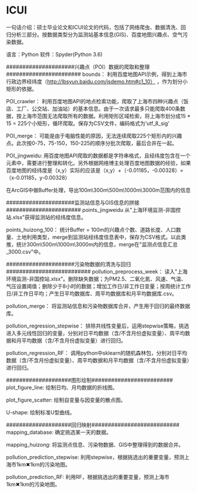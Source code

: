 # ICUI
一句话介绍：硕士毕业论文和ICUI论文的代码，包括了网络爬虫、数据清洗、回归分析三部分。按数据类型分为监测站基本信息(GIS)、百度地图兴趣点、空气污染数据。

语言：Python
软件：Spyder(Python 3.6)

#####################兴趣点（POI）数据的爬取和整理#######################
bounds：
利用百度地图API示例，得到上海市行政边界经纬度（http://lbsyun.baidu.com/jsdemo.htm#c1_10） ，作为划分小矩形的依据。

POI_crawler：
利用百度地图API的地点检索功能，爬取了上海市四种兴趣点（饭店、工厂、公交站、加油站）的基本信息。由于一次请求最多只能爬取400条数据，按上海市范围无法爬取所有的数据。利用矩形区域检索，将上海市划分成15 * 15 = 225个小矩形，循环爬取。保存为CSV文件，编码格式为'utf_8_sig'

POI_merge：
可能是由于电脑性能的原因，无法连续爬取225个矩形内的兴趣点。此次按0-75，75-150，150-225的顺序分批次爬取，最后合并在一起。

POI_jingweidu:
用百度地图API爬取的数据都是字符串格式，且经纬度包含在一个元素中，需要进行整理和转化。另外根据网络博主处理百度地图数据的经验，如果百度地图的经纬度是（x,y）实际的应该是（x,y）+（-0.01185，-0.00328）=（x-0.01185，y-0.00328）

在ArcGIS中做Buffer处理，导出100m\300m\500m\1000m\3000m范围内的信息

#####################监测站信息与GIS信息的拼接#######################
points_jingweidu
从"上海环境监测-非国控站.xlsx"获得监测站的经纬度信息。

points_huizong_100：
统计Buffer = 100m的兴趣点个数、道路长度、人口数量、土地利用类型，merge到监测站经纬度信息表中，保存为CSV格式。以此类推，统计300m\500m\1000m\3000m内的信息，merge在"监测点信息汇总_3000.csv"中。

#####################污染物数据的清洗与回归##########################
pollution_preprocess_week：
读入"上海环境监测-非国控站.xlsx"。删除缺失数据；为PM2.5、二氧化氮、风速、气温、气压设置阈值；删除少于8小时的数据；增加工作日/非工作日变量；按周统计工作日/非工作日平均；产生日平均数据库、周平均数据库和月平均数据库.csv。

pollution_merge：
将监测站信息和污染物数据库合并，产生用于回归的最终数据库。

pollution_regression_stepwise：
排除共线性变量后，运用stepwise策略，挑选进入多元线性回归的变量，分别对日平均数据（含/不含月份虚拟变量）、周平均数据和月平均数据（含/不含月份虚拟变量）进行回归。

pollution_regression_RF：
调用python中sklearn的随机森林包，分别对日平均数据（含/不含月份虚拟变量）、周平均数据和月平均数据（含/不含月份虚拟变量）进行回归。

####################图形绘制#########################
plot_figure_line:
绘制日均、月均数据的折线图。

plot_figure_scatter:
绘制自变量与因变量的散点图。

U-shape:
绘制标准U型曲线。

####################回归映射###########################
mapping_database:
确定挑选某一天的数据。

mapping_huizong:
将监测点信息、污染物数据、GIS中整理得到的数据合并。

pollution_prediction_stepwise:
利用stepwise，根据挑选出的重要变量，预测上海市1km✖1km的污染地图。

pollution_prediction_RF:
利用RF，根据挑选出的重要变量，预测上海市1km✖1km的污染地图。


